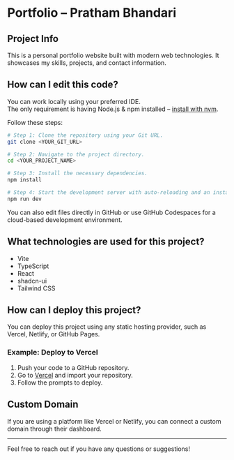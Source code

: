 # Portfolio – Pratham Bhandari

## Project Info

This is a personal portfolio website built with modern web technologies. It showcases my skills, projects, and contact information.

## How can I edit this code?

You can work locally using your preferred IDE.  
The only requirement is having Node.js & npm installed – [install with nvm](https://github.com/nvm-sh/nvm#installing-and-updating).

Follow these steps:

```sh
# Step 1: Clone the repository using your Git URL.
git clone <YOUR_GIT_URL>

# Step 2: Navigate to the project directory.
cd <YOUR_PROJECT_NAME>

# Step 3: Install the necessary dependencies.
npm install

# Step 4: Start the development server with auto-reloading and an instant preview.
npm run dev
```

You can also edit files directly in GitHub or use GitHub Codespaces for a cloud-based development environment.

## What technologies are used for this project?

- Vite
- TypeScript
- React
- shadcn-ui
- Tailwind CSS

## How can I deploy this project?

You can deploy this project using any static hosting provider, such as Vercel, Netlify, or GitHub Pages.

### Example: Deploy to Vercel

1. Push your code to a GitHub repository.
2. Go to [Vercel](https://vercel.com/) and import your repository.
3. Follow the prompts to deploy.

## Custom Domain

If you are using a platform like Vercel or Netlify, you can connect a custom domain through their dashboard.

---

Feel free to reach out if you have any questions or suggestions!
